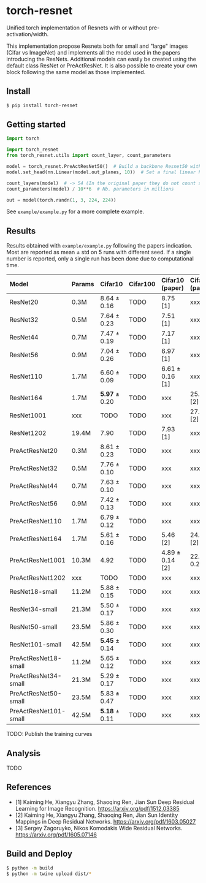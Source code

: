 # torch-resnet

Unified torch implementation of Resnets with or without pre-activation/width.

This implementation propose Resnets both for small and "large" images (Cifar vs ImageNet)
and implements all the model used in the papers introducing the ResNets.
Additional models can easily be created using the default class ResNet or PreActResNet.
It is also possible to create your own block following the same model as those implemented.

## Install

```bash
$ pip install torch-resnet
```


## Getting started

```python
import torch

import torch_resnet
from torch_resnet.utils import count_layer, count_parameters

model = torch_resnet.PreActResNet50()  # Build a backbone Resnet50 with pre-activation
model.set_head(nn.Linear(model.out_planes, 10))  # Set a final linear head

count_layers(model)  # -> 54 (In the original paper they do not count shortcut/downsampling layers)
count_parameters(model) / 10**6  # Nb. parameters in millions

out = model(torch.randn(1, 3, 224, 224))
```

See `example/example.py` for a more complete example.

## Results

Results obtained with `example/example.py` following the papers indication. Most are reported as mean $\pm$ std on 5 runs with different seed. If a single number is reported, only a single run has been done due to computational time.

|Model                |Params|Cifar10            |Cifar100|Cifar10 (paper)    |Cifar100 (paper)     |
|:-                   |:---- |:-----             |:-----  |:-----             |:----                |
|ResNet20             |0.3M  |8.64 $\pm$ 0.16    |TODO    |8.75 [1]           | xxx                 |
|ResNet32             |0.5M  |7.64 $\pm$ 0.23    |TODO    |7.51 [1]           | xxx                 |
|ResNet44             |0.7M  |7.47 $\pm$ 0.19    |TODO    |7.17 [1]           | xxx                 |
|ResNet56             |0.9M  |7.04 $\pm$ 0.26    |TODO    |6.97 [1]           | xxx                 |
|ResNet110            |1.7M  |6.60 $\pm$ 0.09    |TODO    |6.61 $\pm$ 0.16 [1]| xxx                 |
|ResNet164            |1.7M  |**5.97** $\pm$ 0.20|TODO    |xxx                | 25.16 [2]           |
|ResNet1001           |xxx   |TODO               |TODO    |xxx                | 27.82 [2]           |
|ResNet1202           |19.4M |7.90               |TODO    |7.93 [1]           | xxx                 |
|PreActResNet20       |0.3M  |8.61 $\pm$ 0.23    |TODO    |xxx                | xxx                 |
|PreActResNet32       |0.5M  |7.76 $\pm$ 0.10    |TODO    |xxx                | xxx                 |
|PreActResNet44       |0.7M  |7.63 $\pm$ 0.10    |TODO    |xxx                | xxx                 |
|PreActResNet56       |0.9M  |7.42 $\pm$ 0.13    |TODO    |xxx                | xxx                 |
|PreActResNet110      |1.7M  |6.79 $\pm$ 0.12    |TODO    |xxx                | xxx                 |
|PreActResNet164      |1.7M  |5.61 $\pm$ 0.16    |TODO    |5.46 [2]           | 24.33 [2]           |
|PreActResNet1001     |10.3M |4.92               |TODO    |4.89 $\pm$ 0.14 [2]| 22.68 $\pm$ 0.22 [2]|
|PreActResNet1202     |xxx   |TODO               |TODO    |xxx                | xxx                 |
|ResNet18-small       |11.2M |5.88 $\pm$ 0.15    |TODO    |xxx                | xxx                 |
|ResNet34-small       |21.3M |5.50 $\pm$ 0.17    |TODO    |xxx                | xxx                 |
|ResNet50-small       |23.5M |5.86 $\pm$ 0.30    |TODO    |xxx                | xxx                 |
|ResNet101-small      |42.5M |**5.45** $\pm$ 0.14|TODO    |xxx                | xxx                 |
|PreActResNet18-small |11.2M |5.65 $\pm$ 0.12    |TODO    |xxx                | xxx                 |
|PreActResNet34-small |21.3M |5.29 $\pm$ 0.17    |TODO    |xxx                | xxx                 |
|PreActResNet50-small |23.5M |5.83 $\pm$ 0.47    |TODO    |xxx                | xxx                 |
|PreActResNet101-small|42.5M |**5.18** $\pm$ 0.11|TODO    |xxx                | xxx                 |


TODO: Publish the training curves

## Analysis

TODO

## References

* [1] Kaiming He, Xiangyu Zhang, Shaoqing Ren, Jian Sun
    Deep Residual Learning for Image Recognition. https://arxiv.org/pdf/1512.03385
* [2] Kaiming He, Xiangyu Zhang, Shaoqing Ren, Jian Sun
    Identity Mappings in Deep Residual Networks. https://arxiv.org/pdf/1603.05027
* [3] Sergey Zagoruyko, Nikos Komodakis
    Wide Residual Networks. https://arxiv.org/pdf/1605.07146

## Build and Deploy

```bash
$ python -m build
$ python -m twine upload dist/*
```
